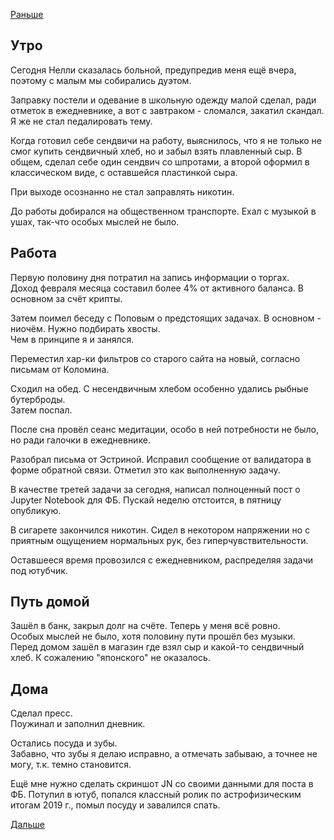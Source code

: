 [Раньше](2020.02.02.md)
## Утро
Сегодня Нелли сказалась больной, предупредив меня ещё вчера, поэтому с малым мы собирались дуэтом.

Заправку постели и одевание в школьную одежду малой сделал, ради отметок в ежедневнике, а вот с завтраком - сломался, закатил скандал. Я же не стал педалировать тему.

Когда готовил себе сендвичи на работу, выяснилось, что я не только не смог купить сендвичный хлеб, но и забыл взять плавленный сыр. В общем, сделал себе один сендвич со шпротами, а второй оформил в классическом виде, с оставшейся пластинкой сыра.

При выходе осознанно не стал заправлять никотин.

До работы добирался на общественном транспорте. Ехал с музыкой в ушах, так-что особых мыслей не было.
## Работа
Первую половину дня потратил на запись информации о торгах.  
Доход февраля месяца составил более 4% от активного баланса. В основном за счёт крипты.

Затем поимел беседу с Поповым о предстоящих задачах. В основном - ниочём. Нужно подбирать хвосты.  
Чем в принципе я и занялся.

Переместил хар-ки фильтров со старого сайта на новый, согласно письмам от Коломина.

Сходил на обед. С несендвичным хлебом особенно удались рыбные бутерброды.  
Затем поспал.

После сна провёл сеанс медитации, особо в ней потребности не было, но ради галочки в ежедневнике.

Разобрал письма от Эстриной. Исправил сообщение от валидатора в форме обратной связи. Отметил это как выполненную задачу.

В качестве третей задачи за сегодня, написал полноценный пост о Jupyter Notebook для ФБ. Пускай неделю отстоится, в пятницу опубликую.

В сигарете закончился никотин. Сидел в некотором напряжении но с приятным ощущением нормальных рук, без гиперчувствительности.

Оставшееся время провозился с ежедневником, распределяя задачи под ютубчик.
## Путь домой
Зашёл в банк, закрыл долг на счёте. Теперь у меня всё ровно.  
Особых мыслей не было, хотя половину пути прошёл без музыки.  
Перед домом зашёл в магазин где взял сыр и какой-то сендвичный хлеб. К сожалению "японского" не оказалось.
## Дома
Сделал пресс.  
Поужинал и заполнил дневник.

Остались посуда и зубы.  
Забавно, что зубы я делаю исправно, а отмечать забываю, а точнее не могу, т.к. темно становится.

Ещё мне нужно сделать скриншот JN со своими данными для поста в ФБ.
Потупил в ютуб, попался классный ролик по астрофизическим итогам 2019 г., помыл посуду и завалился спать.

[Дальше](2020.02.04.md)